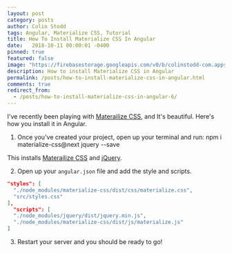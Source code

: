 ```yaml
---
layout: post
category: posts
author: Colin Stodd
tags: Angular, Materialize CSS, Tutorial
title: How To Install Materialize CSS In Angular
date:   2018-10-11 00:00:01 -0400
pinned: true
featured: false
image: "https://firebasestorage.googleapis.com/v0/b/colinstodd-com.appspot.com/o/images%2F2019%2Fmatcss-min.png?alt=media&token=ab6b71f7-ba40-40a5-8729-d5ead821e246"
description: How to install Materialize CSS in Angular
permalink: /posts/how-to-install-materialize-css-in-angular.html
comments: true
redirect_from:
  - /posts/how-to-install-materialize-css-in-angular-6/
---
```


I've recently been playing with <a href="http://materializecss.com/" target="_blank">Materailize CSS</a>, and It's beautiful. Here's how you install it in Angular.

1. Once you've created your project, open up your terminal and run:
npm i materialize-css@next jquery --save

This installs <a href="http://materializecss.com/" target="_blank">Materailize CSS</a> and <a href="https://jquery.com/" target="_blank">jQuery</a>.

2. Open up your `angular.json` file and add the style and scripts.


```json
"styles": [
  "./node_modules/materialize-css/dist/css/materialize.css",
  "src/styles.css"
],
  "scripts": [
  "./node_modules/jquery/dist/jquery.min.js",
  "./node_modules/materialize-css/dist/js/materialize.js"
]
```

3. Restart your server and you should be ready to go!
